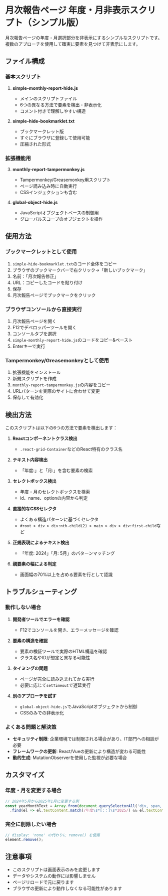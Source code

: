# 月次報告ページ 年度・月非表示スクリプト（シンプル版）

月次報告ページの年度・月選択部分を非表示にするシンプルなスクリプトです。複数のアプローチを使用して確実に要素を見つけて非表示にします。

## ファイル構成

### 基本スクリプト

1. **simple-monthly-report-hide.js**
   - メインのスクリプトファイル
   - 6つの異なる方法で要素を検出・非表示化
   - コメント付きで理解しやすい構造

2. **simple-hide-bookmarklet.txt**
   - ブックマークレット版
   - すぐにブラウザに登録して使用可能
   - 圧縮された形式

### 拡張機能用

3. **monthly-report-tampermonkey.js**
   - Tampermonkey/Greasemonkey用スクリプト
   - ページ読み込み時に自動実行
   - CSSインジェクションも含む

4. **global-object-hide.js**
   - JavaScriptオブジェクトベースの制御用
   - グローバルスコープのオブジェクトを操作

## 使用方法

### ブックマークレットとして使用

1. `simple-hide-bookmarklet.txt`のコード全体をコピー
2. ブラウザのブックマークバーで右クリック→「新しいブックマーク」
3. 名前：「月次報告修正」
4. URL：コピーしたコードを貼り付け
5. 保存
6. 月次報告ページでブックマークをクリック

### ブラウザコンソールから直接実行

1. 月次報告ページを開く
2. F12でデベロッパーツールを開く
3. コンソールタブを選択
4. `simple-monthly-report-hide.js`のコードをコピー&ペースト
5. Enterキーで実行

### Tampermonkey/Greasemonkeyとして使用

1. 拡張機能をインストール
2. 新規スクリプトを作成
3. `monthly-report-tampermonkey.js`の内容をコピー
4. URLパターンを実際のサイトに合わせて変更
5. 保存して有効化

## 検出方法

このスクリプトは以下の6つの方法で要素を検出します：

1. **Reactコンポーネントクラス検出**
   - `.react-grid-Container`などのReact特有のクラス名

2. **テキスト内容検出**
   - 「年度:」と「月:」を含む要素の検索

3. **セレクトボックス検出**
   - 年度・月のセレクトボックスを検索
   - id、name、optionの内容から判定

4. **直接的なCSSセレクタ**
   - よくある構造パターンに基づくセレクタ
   - `#root > div > div:nth-child(2) > main > div > div:first-child`など

5. **正規表現によるテキスト検出**
   - 「年度: 2024」「月: 5月」のパターンマッチング

6. **親要素の幅による判定**
   - 画面幅の70%以上を占める要素を行として認識

## トラブルシューティング

### 動作しない場合

1. **開発者ツールでエラーを確認**
   - F12でコンソールを開き、エラーメッセージを確認

2. **要素の構造を確認**
   - 要素の検証ツールで実際のHTML構造を確認
   - クラス名やIDが想定と異なる可能性

3. **タイミングの問題**
   - ページが完全に読み込まれてから実行
   - 必要に応じて`setTimeout`で遅延実行

4. **別のアプローチを試す**
   - `global-object-hide.js`でJavaScriptオブジェクトから制御
   - CSSのみでの非表示化

### よくある問題と解決策

- **セキュリティ制限**: 企業環境では制限される場合があり、IT部門への相談が必要
- **フレームワークの更新**: React/Vueの更新により構造が変わる可能性
- **動的生成**: MutationObserverを使用した監視が必要な場合

## カスタマイズ

### 年度・月を変更する場合

```javascript
// 2024年5月から2025年1月に変更する例
const yearMonthText = Array.from(document.querySelectorAll('div, span, p'))
  .find(el => el.textContent.match(/年度\s*[:：]\s*2025/) && el.textContent.match(/月\s*[:：]\s*1月/));
```

### 完全に削除したい場合

```javascript
// display: 'none' の代わりに remove() を使用
element.remove();
```

## 注意事項

- このスクリプトは画面表示のみを変更します
- データやシステムの動作には影響しません
- ページリロードで元に戻ります
- ブラウザの更新により動作しなくなる可能性があります